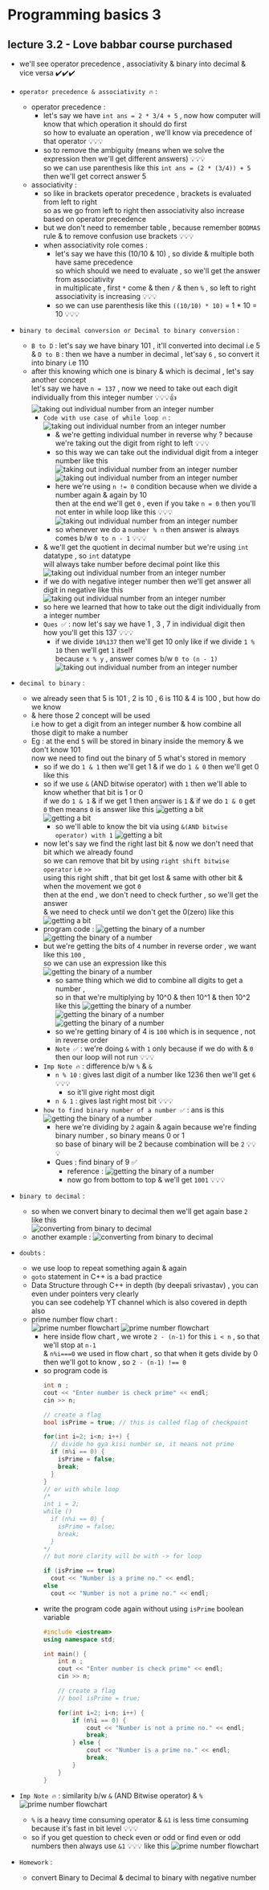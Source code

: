 # Programming basics 3 

## lecture 3.2 - Love babbar course purchased

- we'll see operator precedence , associativity & binary into decimal & vice versa ✔️✔️✔️

- `operator precedence & associativity 🔥` : 
    - operator precedence : 
        - let's say we have `int ans = 2 * 3/4 + 5` , now how computer will know that which operation it should do first <br>
            so how to evaluate an operation , we'll know via precedence of that operator 💡💡💡
        - so to remove the ambiguity (means when we solve the expression then we'll get different answers) 💡💡💡 <br> 
            so we can use parenthesis like this `int ans = (2 * (3/4)) + 5` then we'll get correct answer 5
    - associativity : 
        - so like in brackets operator precedence , brackets is evaluated from left to right <br>
            so as we go from left to right then associativity also increase based on operator precedence
        - but we don't need to remember table , because remember `BODMAS` rule & to remove confusion use brackets 💡💡💡
        - when associativity role comes : 
            - let's say we have this (10/10 & 10) , so divide & multiple both have same precedence <br>
                so which should we need to evaluate , so we'll get the answer from associativity <br>
                in multiplicate , first `*` come & then `/` & then `%` , so left to right associativity is increasing 💡💡💡
            - so we can use parenthesis like this `((10/10) * 10)` = 1 * 10 = 10 💡💡💡

- `binary to decimal conversion or Decimal to binary conversion` : 
    - `B to D` : let's say we have binary 101 , it'll converted into decimal i.e 5 <br>
        & `D to B` : then we have a number in decimal , let'say `6` , so convert it into binary i.e 110
    - after this knowing which one is binary & which is decimal , let's say another concept <br>
        let's say we have `n = 137` , now we need to take out each digit individually from this integer number 💡💡💡👍 <br>
        ![taking out individual number from an integer number](../../notes-pics/11-lecture/lecture-11-0.png)
        - `Code with use case of while loop 🔥` :
            ![taking out individual number from an integer number](../../notes-pics/11-lecture/lecture-11-1.png)
            - & we're getting individual number in reverse why ? because we're taking out the digit from right to left 💡💡💡
            - so this way we can take out the individual digit from a integer number like this
            ![taking out individual number from an integer number](../../notes-pics/11-lecture/lecture-11-2.png)
            ![taking out individual number from an integer number](../../notes-pics/11-lecture/lecture-11-3.png)
            - here we're using  `n != 0` condition because when we divide a number again & again by 10 <br>
                then at the end we'll get `0` , even if you take `n = 0` then you'll not enter in while loop like this 💡💡💡
                ![taking out individual number from an integer number](../../notes-pics/11-lecture/lecture-11-4.png)
            - so whenever we do a `number % n` then answer is always comes b/w `0 to n - 1` 💡💡💡
        - & we'll get the quotient in decimal number but we're using `int` datatype , so `int` datatype <br>
            will always take number before decimal point like this 
            ![taking out individual number from an integer number](../../notes-pics/11-lecture/lecture-11-5.png)
        - if we do with negative integer number then we'll get answer all digit in negative like this
            ![taking out individual number from an integer number](../../notes-pics/11-lecture/lecture-11-6.png)
        - so here we learned that how to take out the digit individually from a integer number 
        - `Ques ✅` : now let's say we have 1 , 3 , 7 in individual digit then how you'll get this 137 💡💡💡
            - if we divide `10%137` then we'll get 10 only like if we divide `1 % 10` then we'll get `1` itself <br> 
                because `x % y` , answer comes b/w `0 to (n - 1)`
            ![taking out individual number from an integer number](../../notes-pics/11-lecture/lecture-11-7.png)

- `decimal to binary` : 
    - we already seen that 5 is 101 , 2 is 10 , 6 is 110 & 4 is 100 , but how do we know 
    - & here those 2 concept will be used <br>
        i.e how to get a digit from an integer number & how combine all those digit to make a number
    - Eg : at the end `5` will be stored in binary inside the memory & we don't know 101 <br>
        now we need to find out the binary of 5 what's stored in memory 
        - so if we do `1 & 1` then we'll get 1 & if we do `1 & 0` then we'll get 0 like this
        - so if we use `&` (AND bitwise operator) with `1` then we'll able to know whether that bit is 1 or 0 <br>
            if we do `1 & 1` & if we get 1 then answer is `1` & if we do `1 & 0` get `0` then means `0` is answer like this
            ![getting a bit](../../notes-pics/11-lecture/lecture-11-8.png) <br>
            ![getting a bit](../../notes-pics/11-lecture/lecture-11-9.png) 
            - so we'll able to know the bit via using `&(AND bitwise operator) with 1`
                ![getting a bit](../../notes-pics/11-lecture/lecture-11-10.png) 
        - now let's say we find the right last bit & now we don't need that bit which we already found <br>
            so we can remove that bit by using `right shift bitwise operator` i.e `>>` <br>
            using this right shift , that bit get lost & same with other bit & when the movement we got `0` <br>
            then at the end , we don't need to check further , so we'll get the answer <br>
            & we need to check until we don't get the 0(zero) like this
            ![getting a bit](../../notes-pics/11-lecture/lecture-11-11.png) 
        - program code : 
            ![getting the binary of a number](../../notes-pics/11-lecture/lecture-11-12.png) <br>
            ![getting the binary of a number](../../notes-pics/11-lecture/lecture-11-13.png) 
        - but we're getting the bits of `4` number in reverse order , we want like this `100` , <br>
            so we can use an expression like this 
            ![getting the binary of a number](../../notes-pics/11-lecture/lecture-11-14.png) 
            - so same thing which we did to combine all digits to get a number , <br>
                so in that we're multiplying by 10^0 & then 10^1 & then 10^2 like this
            ![getting the binary of a number](../../notes-pics/11-lecture/lecture-11-15.png) 
            ![getting the binary of a number](../../notes-pics/11-lecture/lecture-11-16.png) 
            ![getting the binary of a number](../../notes-pics/11-lecture/lecture-11-17.png) 
            - so we're getting binary of 4 is `100` which is in sequence , not in reverse order 
            - `Note ✅` : we're doing `&` with `1` only because if we do with & `0` then our loop will not run 💡💡💡
        - `Imp Note 🔥` : difference b/w `%` & `&` 
            - `n % 10` : gives last digit of a number like 1236 then we'll get `6` 💡💡💡
                - so it'll give right most digit
            - `n & 1` : gives last right most bit 💡💡💡
        - `how to find binary number of a number ✅` : ans is this  
            ![getting the binary of a number](../../notes-pics/11-lecture/lecture-11-18.png) 
            - here we're dividing by `2` again & again because we're finding binary number , so binary means 0 or 1 <br>
                so base of binary will be 2 because combination will be `2` 💡💡💡
            - Ques : find binary of 9 ✅ 
                - reference : 
                ![getting the binary of a number](../../notes-pics/11-lecture/lecture-11-19.png) 
                - now go from bottom to top & we'll get `1001` 💡💡💡

- `binary to decimal` : 
    - so when we convert binary to decimal then we'll get again base `2` like this      
        ![converting from binary to decimal](../../notes-pics/11-lecture/lecture-11-20.png) 
    - another example : 
        ![converting from binary to decimal](../../notes-pics/11-lecture/lecture-11-21.png) 

- `doubts` : 
    - we use loop to repeat something again & again 
    - `goto` statement in C++ is a bad practice
    - Data Structure through C++ in depth (by deepali srivastav) , you can even under pointers very clearly <br>
        you can see codehelp YT channel which is also covered in depth also
    - prime number flow chart : <br>
        ![prime number flowchart](../../notes-pics/11-lecture/lecture-11-22.png) 
        ![prime number flowchart](../../notes-pics/11-lecture/lecture-11-23.png) 
        - here inside flow chart , we wrote `2 - (n-1)` for this `i < n` , so that we'll stop at `n-1` <br>
            & `n%i===0` we used in flow chart , so that when it gets divide by 0 then we'll got to know , so `2 - (n-1) !== 0`
        - so program code is 
            ```cpp 
            int n ;
            cout << "Enter number is check prime" << endl;
            cin >> n;

            // create a flag
            bool isPrime = true; // this is called flag of checkpoint

            for(int i=2; i<n; i++) {
              // divide ho gya kisi number se, it means not prime
              if (n%i == 0) {
                isPrime = false;
                break;
              }
            }
            // or with while loop
            /*
            int i = 2;
            while () 
              if (n%i == 0) {
                isPrime = false;
                break;
              }
            */
            // but more clarity will be with -> for loop

            if (isPrime == true) 
              cout << "Number is a prime no." << endl;
            else 
              cout << "Number is not a prime no." << endl;
            ```
        - write the program code again without using `isPrime` boolean variable
            ```cpp
            #include <iostream>
            using namespace std;

            int main() {
                int n ;
                cout << "Enter number is check prime" << endl;
                cin >> n;

                // create a flag
                // bool isPrime = true; 
 
                for(int i=2; i<n; i++) {
                    if (n%i == 0) {
                        cout << "Number is not a prime no." << endl;
                        break;
                    } else {
                        cout << "Number is a prime no." << endl;
                        break;
                    }
                }
            }
            ```

- `Imp Note 🔥` : similarity b/w `&` (AND Bitwise operator) & `%`
    ![prime number flowchart](../../notes-pics/11-lecture/lecture-11-24.png) 
    - `%` is a heavy time consuming operator & `&1` is less time consuming because it's fast in bit level 💡💡💡
    - so if you get question to check even or odd or find even or odd numbers then always use `&1` 💡💡💡 like this
        ![prime number flowchart](../../notes-pics/11-lecture/lecture-11-25.png) 

- `Homework` : 
    - convert Binary to Decimal & decimal to binary with negative number

